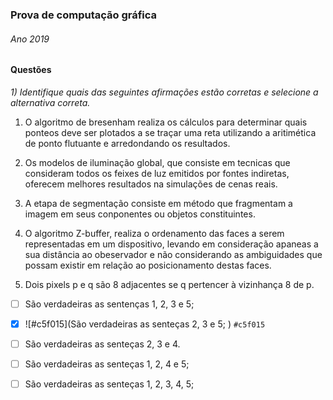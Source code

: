 ### Prova de computação gráfica


###### Ano 2019

#### Questões

*1) Identifique quais das seguintes afirmações estão corretas e selecione a alternativa correta.*

1. O algoritmo de bresenham realiza os cálculos para determinar quais ponteos deve ser plotados a se traçar uma reta utilizando a aritimética de ponto flutuante e arredondando os resultados.

2. Os modelos de iluminação global, que consiste em tecnicas que consideram todos os feixes de luz emitidos por fontes indiretas, oferecem melhores resultados na simulações de cenas reais.

3. A etapa de segmentação consiste em método que fragmentam a imagem em seus conponentes ou objetos constituintes.

4. O algoritmo Z-buffer, realiza o ordenamento das faces a serem representadas em um dispositivo, levando em consideração apaneas a sua distância ao obeservador e não considerando as ambiguidades que possam existir em relação ao posicionamento destas faces.

5. Dois pixels p e q são 8 adjacentes se q pertencer à vizinhança 8 de p.

- [ ] São verdadeiras as sentenças 1, 2, 3 e 5;
- [x] ![#c5f015](São verdadeiras as senteças 2, 3 e 5; ) `#c5f015`
- [ ] São verdadeiras as senteças 2, 3 e 4.
- [ ] São verdadeiras as senteças 1, 2, 4 e 5;
- [ ] São verdadeiras as senteças 1, 2, 3, 4, 5;

